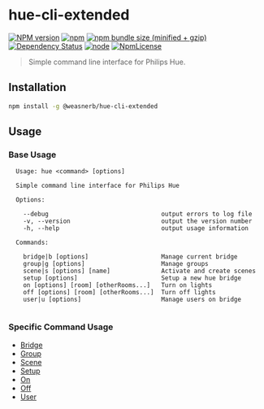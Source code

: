 # hue-cli-extended

[![NPM version](https://img.shields.io/npm/v/@weasnerb/hue-cli-extended.svg)](https://www.npmjs.com/package/@weasnerb/hue-cli-extended)
[![npm](https://img.shields.io/npm/dt/@weasnerb/hue-cli-extended.svg)](https://www.npmjs.com/package/@weasnerb/hue-cli-extended)
[![npm bundle size (minified + gzip)](https://img.shields.io/bundlephobia/minzip/@weasnerb/hue-cli-extended.svg)](https://www.npmjs.com/package/@weasnerb/hue-cli-extended)
[![Dependency Status](https://img.shields.io/david/weasnerb/hue-cli-extended.svg)](https://david-dm.org/weasnerb/hue-cli-extended)
[![node](https://img.shields.io/node/v/@weasnerb/hue-cli-extended.svg)](https://www.npmjs.com/package/@weasnerb/hue-cli-extended)
[![NpmLicense](https://img.shields.io/npm/l/@weasnerb/hue-cli-extended.svg)](https://www.npmjs.com/package/@weasnerb/hue-cli-extended)

> Simple command line interface for Philips Hue.

## Installation

```bash
npm install -g @weasnerb/hue-cli-extended
```

## Usage

### Base Usage

[//]: # (Start Usage Replace -- Do not remove this comment!)

```text
  Usage: hue <command> [options]

  Simple command line interface for Philips Hue

  Options:

    --debug                               output errors to log file
    -v, --version                         output the version number
    -h, --help                            output usage information

  Commands:

    bridge|b [options]                    Manage current bridge
    group|g [options]                     Manage groups
    scene|s [options] [name]              Activate and create scenes
    setup [options]                       Setup a new hue bridge
    on [options] [room] [otherRooms...]   Turn on lights
    off [options] [room] [otherRooms...]  Turn off lights
    user|u [options]                      Manage users on bridge


```

[//]: # (End Usage Replace -- Do not remove this comment!)

[//]: # (Start SubCommandUsage Replace -- Do not remove this comment!)

### Specific Command Usage

- [Bridge](https://github.com/weasnerb/hue-cli-extended/blob/master/documentation/usage/bridge.md)
- [Group](https://github.com/weasnerb/hue-cli-extended/blob/master/documentation/usage/group.md)
- [Scene](https://github.com/weasnerb/hue-cli-extended/blob/master/documentation/usage/scene.md)
- [Setup](https://github.com/weasnerb/hue-cli-extended/blob/master/documentation/usage/setup.md)
- [On](https://github.com/weasnerb/hue-cli-extended/blob/master/documentation/usage/on.md)
- [Off](https://github.com/weasnerb/hue-cli-extended/blob/master/documentation/usage/off.md)
- [User](https://github.com/weasnerb/hue-cli-extended/blob/master/documentation/usage/user.md)

[//]: # (End SubCommandUsage Replace -- Do not remove this comment!)
